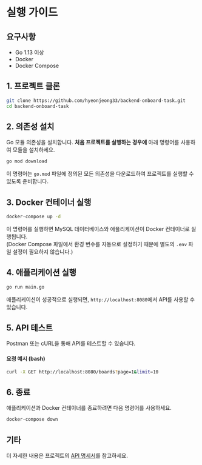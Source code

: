 # 실행 가이드

## 요구사항

- Go 1.13 이상
- Docker
- Docker Compose

## 1. 프로젝트 클론

```bash
git clone https://github.com/hyeonjeong33/backend-onboard-task.git
cd backend-onboard-task
```

## 2. 의존성 설치

Go 모듈 의존성을 설치합니다. **처음 프로젝트를 실행하는 경우에** 아래 명령어를 사용하여 모듈을 설치하세요.

```bash
go mod download
```

이 명령어는 `go.mod` 파일에 정의된 모든 의존성을 다운로드하여 프로젝트를 실행할 수 있도록 준비합니다.

## 3. Docker 컨테이너 실행

```bash
docker-compose up -d
```

이 명령어를 실행하면 MySQL 데이터베이스와 애플리케이션이 Docker 컨테이너로 실행됩니다.  
(Docker Compose 파일에서 환경 변수를 자동으로 설정하기 때문에 별도의 `.env` 파일 설정이 필요하지 않습니다.)

## 4. 애플리케이션 실행

```bash
go run main.go
```

애플리케이션이 성공적으로 실행되면, `http://localhost:8080`에서 API를 사용할 수 있습니다.

## 5. API 테스트

Postman 또는 cURL을 통해 API를 테스트할 수 있습니다. 

#### 요청 예시 (bash)

```bash
curl -X GET http://localhost:8080/boards?page=1&limit=10
```

## 6. 종료

애플리케이션과 Docker 컨테이너를 종료하려면 다음 명령어를 사용하세요.

```bash
docker-compose down
```

## 기타

더 자세한 내용은 프로젝트의 [API 명세서](https://github.com/hyeonjeong33/backend-onboard-task/blob/main/API_SPEC.md)를 참고하세요.
